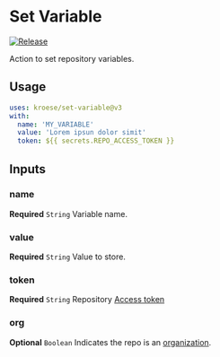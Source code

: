 # Set Variable
[![Release](https://github.com/kroese/set-variable/actions/workflows/build.yml/badge.svg)](https://github.com/kroese/set-variable/actions/workflows/build.yml)

Action to set repository variables.

## Usage

```YAML
uses: kroese/set-variable@v3
with:
  name: 'MY_VARIABLE'
  value: 'Lorem ipsun dolor simit'
  token: ${{ secrets.REPO_ACCESS_TOKEN }}
```

## Inputs

### name

**Required** `String` Variable name.

### value

**Required** `String` Value to store.

### token

**Required** `String` Repository [Access token](https://docs.github.com/en/github/authenticating-to-github/creating-a-personal-access-token)

### org

**Optional** `Boolean` Indicates the repo is an [organization](https://docs.github.com/en/github/setting-up-and-managing-organizations-and-teams/about-organizations).
